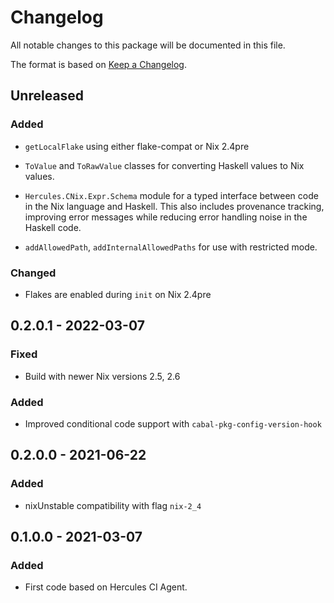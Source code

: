 
# Changelog

All notable changes to this package will be documented in this file.

The format is based on [Keep a Changelog](https://keepachangelog.com/en/1.0.0/).

## Unreleased

### Added

 - `getLocalFlake` using either flake-compat or Nix 2.4pre

 - `ToValue` and `ToRawValue` classes for converting Haskell values to Nix values.

 - `Hercules.CNix.Expr.Schema` module for a typed interface between code in the Nix language and Haskell. This also includes provenance tracking, improving error messages while reducing error handling noise in the Haskell code.

 - `addAllowedPath`, `addInternalAllowedPaths` for use with restricted mode.

### Changed

 - Flakes are enabled during `init` on Nix 2.4pre


## 0.2.0.1 - 2022-03-07

### Fixed

 - Build with newer Nix versions 2.5, 2.6

### Added

 - Improved conditional code support with `cabal-pkg-config-version-hook`

## 0.2.0.0 - 2021-06-22

### Added

 - nixUnstable compatibility with flag `nix-2_4`

## 0.1.0.0 - 2021-03-07

### Added

 - First code based on Hercules CI Agent.
